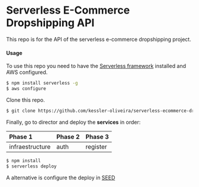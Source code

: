 # Serverless E-Commerce Dropshipping API

This repo is for the API of the serverless e-commerce dropshipping project.

#### Usage

To use this repo you need to have the [Serverless framework](https://serverless.com) installed and AWS configured.

``` bash
$ npm install serverless -g
$ aws configure
```

Clone this repo.

``` bash
$ git clone https://github.com/kessler-oliveira/serverless-ecommerce-dropshipping-api.git
```

Finally, go to director and deploy the **services** in order:

| Phase 1         | Phase 2 | Phase 3  |
| :---            | :---    | :---     |
| infraestructure | auth    | register |

``` bash
$ npm install
$ serverless deploy
```

A alternative is configure the deploy in [SEED](https://seed.run/)
